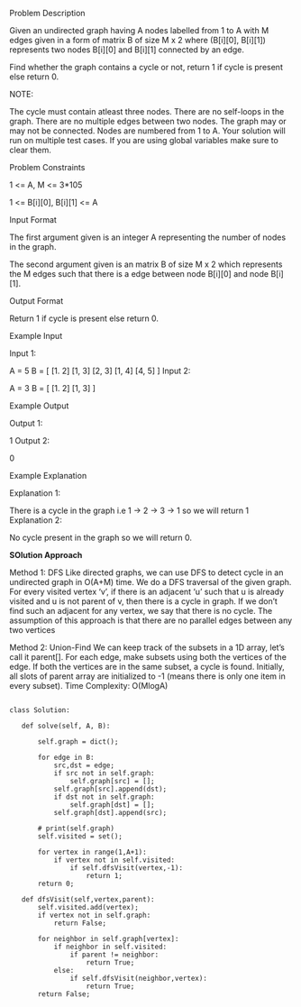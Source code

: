 Problem Description

Given an undirected graph having A nodes labelled from 1 to A with M edges given in a form of matrix B of size M x 2 where (B[i][0], B[i][1]) represents two nodes B[i][0] and B[i][1] connected by an edge.

Find whether the graph contains a cycle or not, return 1 if cycle is present else return 0.

NOTE:

The cycle must contain atleast three nodes.
There are no self-loops in the graph.
There are no multiple edges between two nodes.
The graph may or may not be connected.
Nodes are numbered from 1 to A.
Your solution will run on multiple test cases. If you are using global variables make sure to clear them.


Problem Constraints

1 <= A, M <= 3*105

1 <= B[i][0], B[i][1] <= A



Input Format

The first argument given is an integer A representing the number of nodes in the graph.

The second argument given is an matrix B of size M x 2 which represents the M edges such that there is a edge between node B[i][0] and node B[i][1].



Output Format

Return 1 if cycle is present else return 0.



Example Input

Input 1:

 A = 5
 B = [  [1. 2]
        [1, 3]
        [2, 3]
        [1, 4]
        [4, 5]
     ]
Input 2:

 A = 3
 B = [  [1. 2]
        [1, 3]
     ]


Example Output

Output 1:

 1
Output 2:

 0


Example Explanation

Explanation 1:

 There is a cycle in the graph i.e 1 -> 2 -> 3 -> 1 so we will return 1
Explanation 2:

 No cycle present in the graph so we will return 0.
 
 
 **SOlution Approach**
 
 Method 1: DFS
  Like directed graphs, we can use DFS to detect cycle in an undirected graph in O(A+M) time.
  We do a DFS traversal of the given graph. For every visited vertex ‘v’, if there is an adjacent ‘u’ such that u is already visited and u is not parent of v, then there is a cycle in graph.
  If we don’t find such an adjacent for any vertex, we say that there is no cycle.
  The assumption of this approach is that there are no parallel edges between any two vertices


Method 2: Union-Find
  We can keep track of the subsets in a 1D array, let’s call it parent[].
  For each edge, make subsets using both the vertices of the edge. If both the vertices are in the same subset, a cycle is found.
  Initially, all slots of parent array are initialized to -1 (means there is only one item in every subset).
  Time Complexity: O(MlogA)
 
 
 ```
 
 class Solution:

    def solve(self, A, B):

        self.graph = dict();

        for edge in B:
            src,dst = edge;
            if src not in self.graph:
                self.graph[src] = [];
            self.graph[src].append(dst);
            if dst not in self.graph:
                self.graph[dst] = [];
            self.graph[dst].append(src);
        
        # print(self.graph)
        self.visited = set();

        for vertex in range(1,A+1):
            if vertex not in self.visited:
                if self.dfsVisit(vertex,-1):
                    return 1;
        return 0;
    
    def dfsVisit(self,vertex,parent):
        self.visited.add(vertex);
        if vertex not in self.graph:
            return False;

        for neighbor in self.graph[vertex]:
            if neighbor in self.visited:
                if parent != neighbor:
                    return True;
            else:
                if self.dfsVisit(neighbor,vertex):
                    return True;
        return False;

 
 ```
